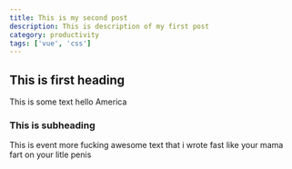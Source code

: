 ```yaml
---
title: This is my second post
description: This is description of my first post
category: productivity
tags: ['vue', 'css']
---
```


## This is first heading

This is some text hello America

### This is subheading

This is event more fucking awesome text that i wrote fast like your mama fart on your litle penis

